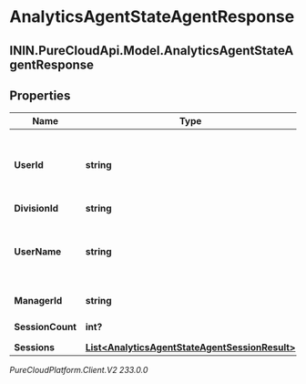 # AnalyticsAgentStateAgentResponse

## ININ.PureCloudApi.Model.AnalyticsAgentStateAgentResponse

## Properties

|Name | Type | Description | Notes|
|------------ | ------------- | ------------- | -------------|
| **UserId** | **string** | User Id - only returned if division is covered by agentStateNames permission | [optional] |
| **DivisionId** | **string** | Division Id | [optional] |
| **UserName** | **string** | User name - only returned if division is covered by agentStateNames permission | [optional] |
| **ManagerId** | **string** | The user that this user reports to | [optional] |
| **SessionCount** | **int?** | The count of sessions | [optional] |
| **Sessions** | [**List&lt;AnalyticsAgentStateAgentSessionResult&gt;**](AnalyticsAgentStateAgentSessionResult) | List of sessions | [optional] |



_PureCloudPlatform.Client.V2 233.0.0_
